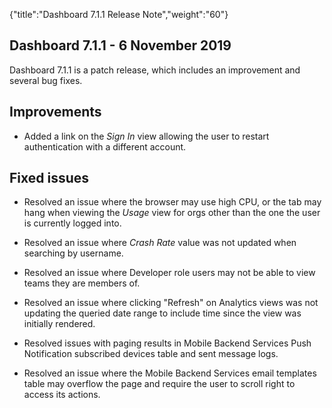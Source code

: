 {"title":"Dashboard 7.1.1 Release Note","weight":"60"}

## Dashboard 7.1.1 - 6 November 2019

Dashboard 7.1.1 is a patch release, which includes an improvement and several bug fixes.

## Improvements

* Added a link on the _Sign In_ view allowing the user to restart authentication with a different account.

## Fixed issues

* Resolved an issue where the browser may use high CPU, or the tab may hang when viewing the _Usage_ view for orgs other than the one the user is currently logged into.

* Resolved an issue where _Crash Rate_ value was not updated when searching by username.

* Resolved an issue where Developer role users may not be able to view teams they are members of.

* Resolved an issue where clicking "Refresh" on Analytics views was not updating the queried date range to include time since the view was initially rendered.

* Resolved issues with paging results in Mobile Backend Services Push Notification subscribed devices table and sent message logs.

* Resolved an issue where the Mobile Backend Services email templates table may overflow the page and require the user to scroll right to access its actions.

